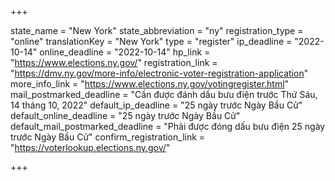 +++

state_name = "New York"
state_abbreviation = "ny"
registration_type = "online"
translationKey = "New York"
type = "register"
ip_deadline = "2022-10-14"
online_deadline = "2022-10-14"
hp_link = "https://www.elections.ny.gov/"
registration_link = "https://dmv.ny.gov/more-info/electronic-voter-registration-application"
more_info_link = "https://www.elections.ny.gov/votingregister.html"
mail_postmarked_deadline = "Cần được đánh dấu bưu điện trước Thứ Sáu, 14 tháng 10, 2022"
default_ip_deadline = "25 ngày trước Ngày Bầu Cử"
default_online_deadline = "25 ngày trước Ngày Bầu Cử"
default_mail_postmarked_deadline = "Phải được đóng dấu bưu điện 25 ngày trước Ngày Bầu Cử"
confirm_registration_link = "https://voterlookup.elections.ny.gov/"

+++